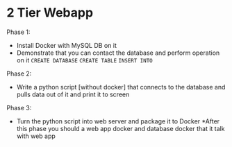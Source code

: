 # 2 Tier Webapp

Phase 1:

* Install Docker with MySQL DB on it
* Demonstrate that you can contact the database and perform operation on it
    `CREATE DATABASE`
    `CREATE TABLE`
    `INSERT INTO`

Phase 2:

* Write a python script [without docker] that connects to the database and pulls data out of it and print it to screen

Phase 3:

* Turn the python script into web server and package it to Docker *After this phase you should a web app docker and database docker that it talk with web app
